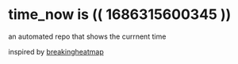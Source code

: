 # time_now is (( 1686315600345 ))

an automated repo that shows the currnent time

inspired by [breakingheatmap](https://github.com/breakingheatmap/breakingheatmap)